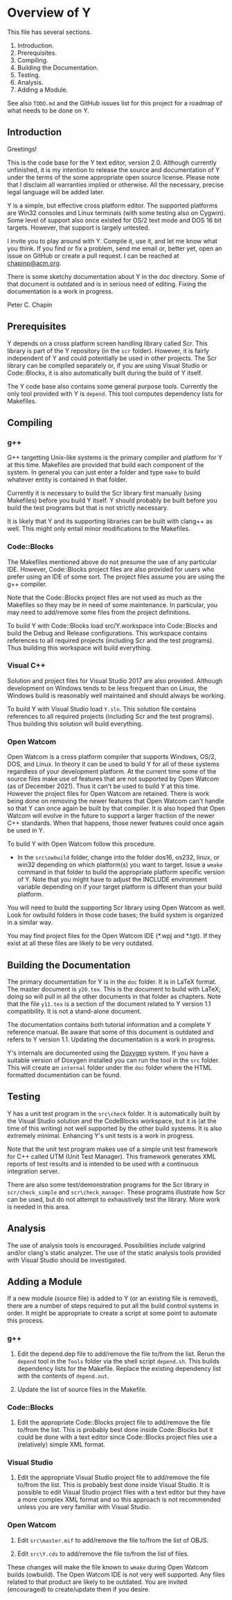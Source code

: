 
Overview of Y
=============

This file has several sections.

 1. Introduction.
 2. Prerequisites.
 3. Compiling.
 4. Building the Documentation.
 5. Testing.
 6. Analysis.
 7. Adding a Module.

See also `TODO.md` and the GitHub issues list for this project for a roadmap of what needs to be
done on Y.

Introduction
------------

Greetings!

This is the code base for the Y text editor, version 2.0. Although currently unfinished, it is
my intention to release the source and documentation of Y under the terms of the some
appropriate open source license. Please note that I disclaim all warranties implied or
otherwise. All the necessary, precise legal language will be added later.

Y is a simple, but effective cross platform editor. The supported platforms are Win32 consoles
and Linux terminals (with some testing also on Cygwin). Some level of support also once existed
for OS/2 text mode and DOS 16 bit targets. However, that support is largely untested.

I invite you to play around with Y. Compile it, use it, and let me know what you think. If you
find or fix a problem, send me email or, better yet, open an issue on GitHub or create a pull
request. I can be reached at chapinp@acm.org.

There is some sketchy documentation about Y in the doc directory. Some of that document is
outdated and is in serious need of editing. Fixing the documentation is a work in progress.

Peter C. Chapin


Prerequisites
-------------

Y depends on a cross platform screen handling library called Scr. This library is part of the Y
repository (in the `scr` folder). However, it is fairly independent of Y and could potentially
be used in other projects. The Scr library can be compiled separately or, if you are using
Visual Studio or Code::Blocks, it is also automatically built during the build of Y itself.

The Y code base also contains some general purpose tools. Currently the only tool provided with
Y is `depend`. This tool computes dependency lists for Makefiles.


Compiling
---------

### g++

G++ targetting Unix-like systems is the primary compiler and platform for Y at this time.
Makefiles are provided that build each component of the system. In general you can just enter a
folder and type `make` to build whatever entity is contained in that folder.

Currently it is necessary to build the Scr library first manually (using Makefiles) before you
build Y itself. Y should probably be built before you build the test programs but that is not
strictly necessary.

It is likely that Y and its supporting libraries can be built with clang++ as well. This might
only entail minor modifications to the Makefiles.

### Code::Blocks

The Makefiles mentioned above do not presume the use of any particular IDE. However,
Code::Blocks project files are also provided for users who prefer using an IDE of some sort. The
project files assume you are using the g++ compiler.

Note that the Code::Blocks project files are not used as much as the Makefiles so they may be in
need of some maintenance. In particular, you may need to add/remove some files from the project
definitions.

To build Y with Code::Blocks load src/Y.workspace into Code::Blocks and build the Debug and
Release configurations. This workspace contains references to all required projects (including
Scr and the test programs). Thus building this workspace will build everything.

### Visual C++

Solution and project files for Visual Studio 2017 are also provided. Although development on
Windows tends to be less frequent than on Linux, the Windows build is reasonably well maintained
and should always be working.

To build Y with Visual Studio load `Y.sln`. This solution file contains references to all
required projects (including Scr and the test programs). Thus building this solution will build
everything.

### Open Watcom

Open Watcom is a cross platform compiler that supports Windows, OS/2, DOS, and Linux. In theory
it can be used to build Y for all of these systems regardless of your development platform. At
the current time some of the source files make use of features that are not supported by Open
Watcom (as of December 2021). Thus it can't be used to build Y at this time. However the
project files for Open Watcom are retained. There is work being done on removing the newer
features that Open Watcom can't handle so that Y can once again be built by that compiler. It
is also hoped that Open Watcom will evolve in the future to support a larger fraction of the
newer C++ standards. When that happens, those newer features could once again be used in Y.

To build Y with Open Watcom follow this procedure.

+ In the `src\owbuild` folder, change into the folder dos16, os232, linux, or win32 depending on
  which platform(s) you want to target. Issue a `wmake` command in that folder to build the
  appropriate platform specific version of Y. Note that you might have to adjust the INCLUDE
  environment variable depending on if your target platform is different than your build
  platform.

You will need to build the supporting Scr library using Open Watcom as well. Look for owbuild
folders in those code bases; the build system is organized in a similar way.

You may find project files for the Open Watcom IDE (*.wpj and *.tgt). If they exist at all these
files are likely to be very outdated.

Building the Documentation
--------------------------

The primary documentation for Y is in the `doc` folder. It is in LaTeX format. The master
document is `y20.tex`. This is the document to build with LaTeX; doing so will pull in all the
other documents in that folder as chapters. Note that the file `y11.tex` is a section of the
document related to Y version 1.1 compatibility. It is not a stand-alone document.

The documentation contains both tutorial information and a complete Y reference manual. Be aware
that some of this document is outdated and refers to Y version 1.1. Updating the documentation
is a work in progress.

Y's internals are documented using the [Doxygen](http://www.doxygen.org/) system. If you have a
suitable version of Doxygen installed you can run the tool in the `src` folder. This will create
an `internal` folder under the `doc` folder where the HTML formatted documentation can be found.


Testing
-------

Y has a unit test program in the `src\check` folder. It is automatically built by the Visual
Studio solution and the CodeBlocks workspace, but it is (at the time of this writing) not well
supported by the other build systems. It is also extremely minimal. Enhancing Y's unit tests is
a work in progress.

Note that the unit test program makes use of a simple unit test framework for C++ called UTM
(Unit Test Manager). This framework generates XML reports of test results and is intended to be
used with a continuous integration server.

There are also some test/demonstration programs for the Scr library in `scr/check_simple` and
`scr\check_manager`. These programs illustrate how Scr can be used, but do not attempt to
exhaustively test the library. More work is needed in this area.


Analysis
--------

The use of analysis tools is encouraged. Possibilities include valgrind and/or clang's static
analyzer. The use of the static analysis tools provided with Visual Studio should be
investigated.


Adding a Module
---------------

If a new module (source file) is added to Y (or an existing file is removed), there are a number
of steps required to put all the build control systems in order. It might be appropriate to
create a script at some point to automate this process.

### g++

1. Edit the depend.dep file to add/remove the file to/from the list. Rerun the `depend` tool in
   the `Tools` folder via the shell script `depend.sh`. This builds dependency lists for the
   Makefile. Replace the existing dependency list with the contents of `depend.out`.

2. Update the list of source files in the Makefile.

### Code::Blocks

1. Edit the appropriate Code::Blocks project file to add/remove the file to/from the list. This
   is probably best done inside Code::Blocks but it could be done with a text editor since
   Code::Blocks project files use a (relatively) simple XML format.

### Visual Studio

1. Edit the appropriate Visual Studio project file to add/remove the file to/from the list. This
   is probably best done inside Visual Studio. It is possible to edit Visual Studio project
   files with a text editor but they have a more complex XML format and so this approach is not
   recommended unless you are very familiar with Visual Studio.

### Open Watcom

1. Edit `src\master.mif` to add/remove the file to/from the list of OBJS.

2. Edit `src\Y.cds` to add/remove the file to/from the list of files.

These changes will make the file known to `wmake` during Open Watcom builds (owbuild). The Open
Watcom IDE is not very well supported. Any files related to that product are likely to be
outdated. You are invited (encouraged) to create/update them if you desire.
